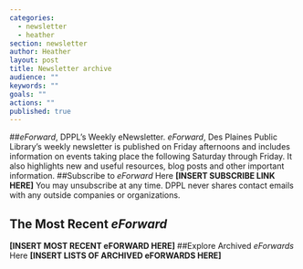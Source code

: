 ```yaml
---
categories: 
  - newsletter
  - heather
section: newsletter
author: Heather
layout: post
title: Newsletter archive
audience: ""
keywords: ""
goals: ""
actions: ""
published: true
---
```


##_eForward_, DPPL’s Weekly eNewsletter. 
_eForward_, Des Plaines Public Library’s weekly newsletter is published on Friday afternoons and includes information on events taking place the following Saturday through Friday.  It also highlights new and useful resources, blog posts and other important information. 
##Subscribe to _eForward_ Here **[INSERT SUBSCRIBE LINK HERE]**
You may unsubscribe at any time. DPPL never shares contact emails with any outside companies or organizations.  
## The Most Recent _eForward_ 
**[INSERT MOST RECENT eFORWARD HERE]**
##Explore Archived _eForwards_ Here 
**[INSERT LISTS OF ARCHIVED eFORWARDS HERE]**
